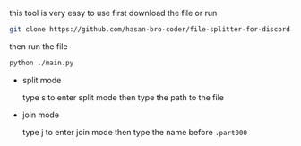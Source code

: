 this tool is very easy to use
first download the file or run

```bash 
git clone https://github.com/hasan-bro-coder/file-splitter-for-discord.git 
```

then run the file 

```bash
python ./main.py
```
- split mode
    
    type s to enter split mode then type the path to the file

- join mode
    
    type j to enter join mode then type the name before `.part000`